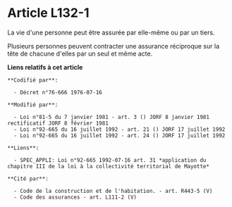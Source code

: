 # Article L132-1

La vie d'une personne peut être assurée par elle-même ou par un tiers.

Plusieurs personnes peuvent contracter une assurance réciproque sur la tête de chacune d'elles par un seul et même acte.

**Liens relatifs à cet article**

	**Codifié par**:

	  - Décret n°76-666 1976-07-16

	**Modifié par**:

	  - Loi n°81-5 du 7 janvier 1981 - art. 3 () JORF 8 janvier 1981 rectificatif JORF 8 février 1981
	  - Loi n°92-665 du 16 juillet 1992 - art. 21 () JORF 17 juillet 1992
	  - Loi n°92-665 du 16 juillet 1992 - art. 24 () JORF 17 juillet 1992

	**Liens**:

	  - SPEC_APPLI: Loi n°92-665 1992-07-16 art. 31 *application du chapitre III de la loi à la collectivité territorial de Mayotte*

	**Cité par**:

	  - Code de la construction et de l'habitation. - art. R443-5 (V)
	  - Code des assurances - art. L111-2 (V)
